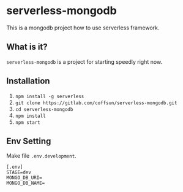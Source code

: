 # serverless-mongodb
This is a mongodb project how to use serverless framework.

## What is it?
`serverless-mongodb` is a project for starting speedly right now.

## Installation
1. `npm install -g serverless`
2. `git clone https://gitlab.com/coffsun/serverless-mongodb.git`
3. `cd serverless-mongodb`
4. `npm install`
5. `npm start`

## Env Setting
Make file `.env.development`.

	[.env]
	STAGE=dev
	MONGO_DB_URI=
	MONGO_DB_NAME=
